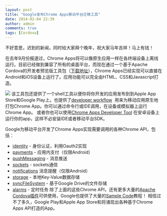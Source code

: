 ```yaml
---
layout: post
title: "Google发布Chrome Apps移动平台迁移工具"
date: 2014-02-04 22:39
author: admin
comments: true
tags: [Cordova]
---
```

不好意思，迟到的新闻，同时给大家拜个晚年，祝大家马年吉祥！马上有钱！

在去年9月份报道过，Chrome Apps将可以像原生应用一样在各终端设备上离线运行。目前已经做到兼容了所有的桌面平台，而现在通过一个基于Apache Cordova的开发者预览版工具包（<a href="https://github.com/MobileChromeApps/mobile-chrome-apps" target="_blank">下载地址</a>），Chrome Apps已经实现可以直接在Android和iOS设备上运行了。应用功能可以完全由HTML、CSS和Javascript打造。

<a href="http://www.chromi.org/archives/14724/todos" rel="attachment wp-att-14726">![](http://chromipic.b0.upaiyun.com/uploads/2014/02/todos-550x299.png)</a> 该工具包还提供了一个shell工具以便你将你开发的应用发布到到Apple App Store和Google Play上。也提供了<a href="https://github.com/MobileChromeApps/mobile-chrome-apps/blob/master/README.md" target="_blank">developer workflow</a>  用来为移动应用原生地打包Chrome App。你可以通过命令行或IDE调用，在设备或模拟器上运行Chrome App。 或者你也可以使用<a href="https://github.com/MobileChromeApps/harness/releases/" target="_blank">Chrome Apps Developer Tool</a> 在安卓设备上运行你的app，这样不必安装IDE或者移动平台SDK。
<div align="left">
<div align="left">Google为移动平台开发了Chrome Apps实现需要调用的各种Chrome API，包括：</div>


*   <a href="http://developer.chrome.com/apps/identity.html" target="_blank">identity</a> - 身份认证，利用Oauth2实现
*   <a href="http://developer.chrome.com/apps/google_wallet.html" target="_blank">payments</a> - 应用内支付（仅限Android）
*   <a href="http://developer.chrome.com/apps/pushMessaging.html" target="_blank">pushMessaging</a> - 消息推送
*   <a href="http://developer.chrome.com/apps/socket.html" target="_blank">sockets</a> - sockets通信
*   <a href="http://developer.chrome.com/apps/notifications.html" target="_blank">notifications</a> 消息提醒（仅限Android）
*   <a href="https://developer.chrome.com/apps/storage.html" target="_blank">storage</a> - 本地Key-Value数据存储
*   <a href="https://developer.chrome.com/apps/syncFileSystem.html" target="_blank">syncFileSystem</a> - 基于Google Drive的文件存储
*   <a href="http://developer.chrome.com/apps/alarms.html" target="_blank">alarms</a> - 定时任务
除了上面的这些Chrome API，还有更多大量的<a href="http://plugins.cordova.io/" target="_blank">Apache Cordova插件</a>可供使用，Google也提供了大量的<a href="https://github.com/GoogleChrome/chrome-app-samples#mobile-support" target="_blank">Sample Code</a>教程！ 相信过不了多久，Google Play和Apple App Store和将涌现出各种基于Chrome Apps API打造的App。

</div>
